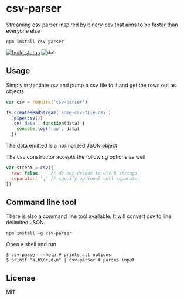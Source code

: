# csv-parser

Streaming csv parser inspired by binary-csv that aims to be faster than everyone else

```
npm install csv-parser
```

[![build status](http://img.shields.io/travis/mafintosh/csv-parser.svg?style=flat)](http://travis-ci.org/mafintosh/csv-parser)
![dat](http://img.shields.io/badge/Development%20sponsored%20by-dat-green.svg?style=flat)

## Usage

Simply instantiate `csv` and pump a csv file to it and get the rows out as objects

``` js
var csv = require('csv-parser')

fs.createReadStream('some-csv-file.csv')
  .pipe(csv())
  .on('data', function(data) {
    console.log('row', data)
  })
```

The data emitted is a normalized JSON object

The csv constructor accepts the following options as well

``` js
var stream = csv({
  raw: false,    // do not decode to utf-8 strings
  separator: ',' // specify optional cell separator
})
```

## Command line tool

There is also a command line tool available. It will convert csv to line delimited JSON.

```
npm install -g csv-parser
```

Open a shell and run

```
$ csv-parser --help # prints all options
$ printf "a,b\nc,d\n" | csv-parser # parses input
```

## License

MIT
